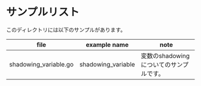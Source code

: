 # サンプルリスト

このディレクトリには以下のサンプルがあります。

| file                   | example name        | note                     |
|------------------------|---------------------|--------------------------|
| shadowing\_variable.go | shadowing\_variable | 変数のshadowingについてのサンプルです。 |

